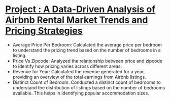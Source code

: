 # [Project : A Data-Driven Analysis of Airbnb Rental Market Trends and Pricing Strategies](https://public.tableau.com/shared/8CR489SQ7?:display_count=n&:origin=viz_share_link)

* Average Price Per Bedroom: Calculated the average price per bedroom to understand the pricing trend based on the number of bedrooms in a listing.
* Price Vs Zipcode: Analyzed the relationship between price and zipcode to identify how pricing varies across different areas.
* Revenue for Year: Calculated the revenue generated for a year, providing an overview of the total earnings from Airbnb listings.
* Distinct Count of Bedroom: Conducted a distinct count of bedrooms to understand the distribution of listings based on the number of bedrooms available. This helps in identifying popular accommodation sizes.


